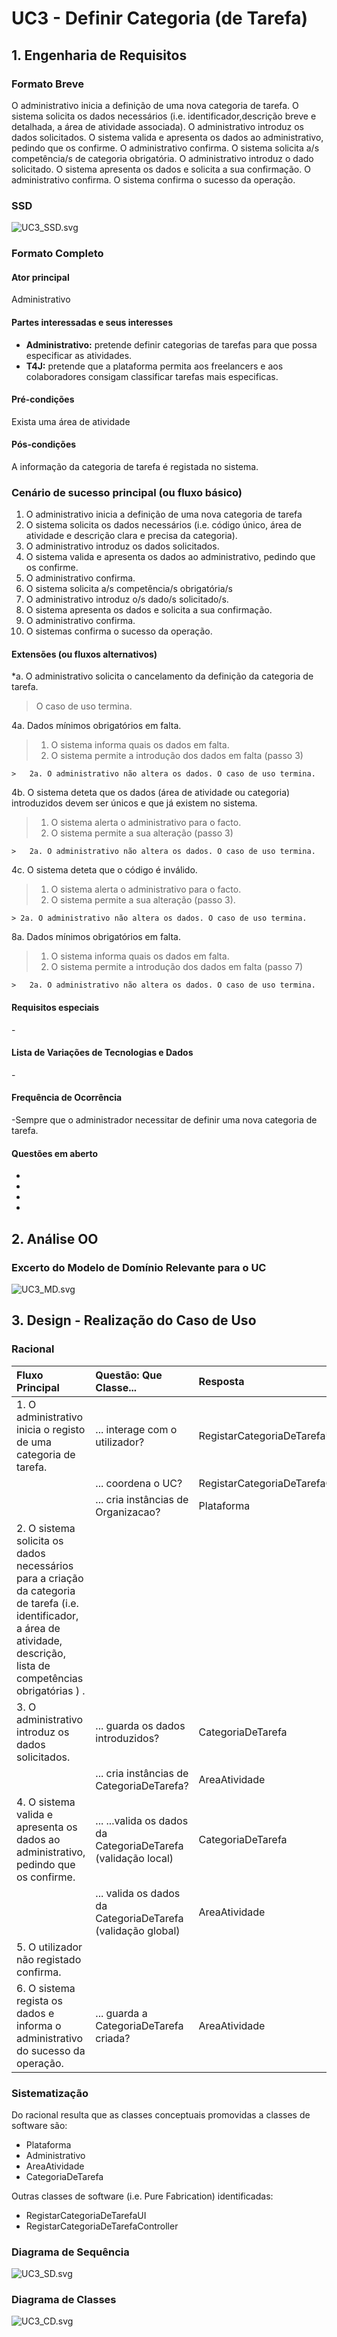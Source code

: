 # UC3 - Definir Categoria (de Tarefa)## 1. Engenharia de Requisitos### Formato BreveO administrativo inicia a definição de uma nova categoria de tarefa. O sistema solicita os dados necessários (i.e. identificador,descrição breve e detalhada, a área de atividade associada). O administrativo introduz os dados solicitados. O sistema valida e apresenta os dados ao administrativo, pedindo que os confirme. O administrativo confirma. O sistema solicita a/s competência/s de categoria obrigatória. O administrativo introduz o dado solicitado. O sistema apresenta os dados e solicita a sua confirmação. O administrativo confirma. O sistema confirma o sucesso da operação. ### SSD![UC3_SSD.svg](UC3_SSD.svg)### Formato Completo#### Ator principalAdministrativo#### Partes interessadas e seus interesses* **Administrativo:** pretende definir categorias de tarefas para que possa especificar as atividades.* **T4J:** pretende que a plataforma permita aos freelancers e aos colaboradores consigam classificar tarefas mais especificas.#### Pré-condiçõesExista uma área de atividade#### Pós-condiçõesA informação da categoria de tarefa é registada no sistema.### Cenário de sucesso principal (ou fluxo básico)1. O administrativo inicia a definição de uma nova categoria de tarefa  2. O sistema solicita os dados necessários (i.e. código único, área de atividade e descrição clara e precisa da categoria). 3. O administrativo introduz os dados solicitados. 4. O sistema valida e apresenta os dados ao administrativo, pedindo que os confirme. 5. O administrativo confirma. 6. O sistema solicita a/s competência/s obrigatória/s7. O administrativo introduz o/s dado/s solicitado/s.8. O sistema apresenta os dados e solicita a sua confirmação.9. O administrativo confirma.10. O sistemas confirma o sucesso da operação.#### Extensões (ou fluxos alternativos)*a. O administrativo solicita o cancelamento da definição da categoria de tarefa.> O caso de uso termina.4a. Dados mínimos obrigatórios em falta.>	1. O sistema informa quais os dados em falta.>	2. O sistema permite a introdução dos dados em falta (passo 3)>	>	2a. O administrativo não altera os dados. O caso de uso termina.4b. O sistema deteta que os dados (área de atividade ou categoria) introduzidos devem ser únicos e que já existem no sistema.>	1. O sistema alerta o administrativo para o facto.>	2. O sistema permite a sua alteração (passo 3)>	>	2a. O administrativo não altera os dados. O caso de uso termina.4c. O sistema deteta que o código é inválido.> 1. O sistema alerta o administrativo para o facto. > 2. O sistema permite a sua alteração (passo 3).> 	> 2a. O administrativo não altera os dados. O caso de uso termina. 8a. Dados mínimos obrigatórios em falta.>	1. O sistema informa quais os dados em falta.>	2. O sistema permite a introdução dos dados em falta (passo 7)>		>	2a. O administrativo não altera os dados. O caso de uso termina.#### Requisitos especiais\-#### Lista de Variações de Tecnologias e Dados\-#### Frequência de Ocorrência\-Sempre que o administrador necessitar de definir uma nova categoria de tarefa.#### Questões em aberto* * * * ## 2. Análise OO### Excerto do Modelo de Domínio Relevante para o UC![UC3_MD.svg](UC3_MD.svg)## 3. Design - Realização do Caso de Uso### Racional| Fluxo Principal | Questão: Que Classe... | Resposta  | Justificação  ||:--------------  |:---------------------- |:----------|:---------------------------- ||1. O administrativo inicia o registo de uma categoria de tarefa.|... interage com o utilizador?| RegistarCategoriaDeTarefaUI |Pure Fabrication|| |... coordena o UC?| RegistarCategoriaDeTarefaController |Controller|| |... cria instâncias de Organizacao?|Plataforma|Creator(regra1)||2. O sistema solicita os dados necessários para a criação da categoria de tarefa (i.e. identificador, a área de atividade, descrição, lista de competências obrigatórias ) .|||||3. O administrativo introduz os dados solicitados. |... guarda os dados introduzidos?|CategoriaDeTarefa |IE: instância criada no passo 1|| |... cria instâncias de CategoriaDeTarefa?|AreaAtividade|creator(regra1)||4. O sistema valida e apresenta os dados ao administrativo, pedindo que os confirme. |... ...valida os dados da CategoriaDeTarefa (validação local) |CategoriaDeTarefa|IE: possui os seus próprios dados|| |... valida os dados da CategoriaDeTarefa (validação global)|AreaAtividade|IE: A AreaAtividade possui/agrega Categoria. ||5. O utilizador não registado confirma. |||||6. O sistema regista os dados e informa o administrativo do sucesso da operação.|... guarda a CategoriaDeTarefa criada?| AreaAtividade |IE: No MD a AreaAtividade tem CategoriaDeTarefa |### Sistematização ## Do racional resulta que as classes conceptuais promovidas a classes de software são: * Plataforma * Administrativo * AreaAtividade * CategoriaDeTarefaOutras classes de software (i.e. Pure Fabrication) identificadas:   * RegistarCategoriaDeTarefaUI   * RegistarCategoriaDeTarefaController###	Diagrama de Sequência![UC3_SD.svg](UC3_SD.svg)###	Diagrama de Classes![UC3_CD.svg](UC3_CD.svg)